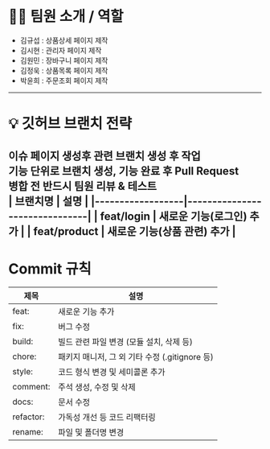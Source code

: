 # 💁‍♂️ 팀원 소개 / 역할
- 김규섭 : 상품상세 페이지 제작
- 김시현 : 관리자 페이지 제작
- 김원민 : 장바구니 페이지 제작
- 김정욱 : 상품목록 페이지 제작
- 박윤희 : 주문조회 페이지 제작
----
# 💡 깃허브 브랜치 전략
이슈 페이지 생성후 관련 브랜치 생성 후 작업<br>
기능 단위로 브랜치 생성, 기능 완료 후 Pull Request<br>
병합 전 반드시 팀원 리뷰 & 테스트<br>
| 브랜치명         | 설명                          |
|------------------|-------------------------------|
| feat/login       | 새로운 기능(로그인) 추가       |
| feat/product     | 새로운 기능(상품 관련) 추가    |
----
# Commit 규칙
|제목|설명|
|---|---|
|feat:|새로운 기능 추가|
|fix:|버그 수정|
|build:|빌드 관련 파일 변경 (모듈 설치, 삭제 등)|
|chore:|패키지 매니저, 그 외 기타 수정 (.gitignore 등)|
|style:|코드 형식 변경 및 세미콜론 추가|
|comment:|주석 생성, 수정 및 삭제|
|docs:|문서 수정|
|refactor:|가독성 개선 등 코드 리팩터링|
|rename:|파일 및 폴더명 변경|

<br/><br/>
